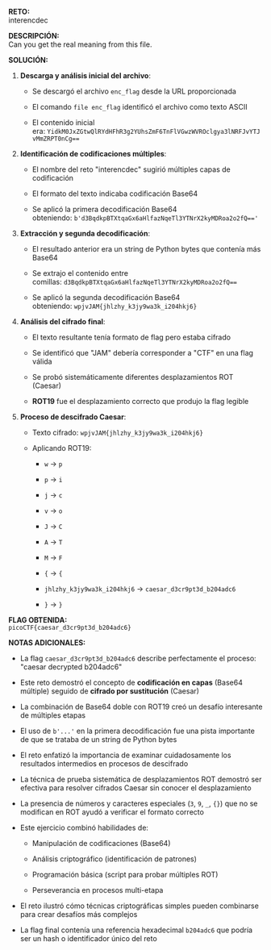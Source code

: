 **RETO:**  
interencdec

**DESCRIPCIÓN:**  
Can you get the real meaning from this file.

**SOLUCIÓN:**

1. **Descarga y análisis inicial del archivo**:
    
    - Se descargó el archivo `enc_flag` desde la URL proporcionada
        
    - El comando `file enc_flag` identificó el archivo como texto ASCII
        
    - El contenido inicial era: `YidkM0JxZGtwQlRYdHFhR3g2YUhsZmF6TnFlVGwzWVROclgya3lNRFJvYTJvMmZRPT0nCg==`
        
2. **Identificación de codificaciones múltiples**:
    
    - El nombre del reto "interencdec" sugirió múltiples capas de codificación
        
    - El formato del texto indicaba codificación Base64
        
    - Se aplicó la primera decodificación Base64 obteniendo: `b'd3BqdkpBTXtqaGx6aHlfazNqeTl3YTNrX2kyMDRoa2o2fQ=='`
        
3. **Extracción y segunda decodificación**:
    
    - El resultado anterior era un string de Python bytes que contenía más Base64
        
    - Se extrajo el contenido entre comillas: `d3BqdkpBTXtqaGx6aHlfazNqeTl3YTNrX2kyMDRoa2o2fQ==`
        
    - Se aplicó la segunda decodificación Base64 obteniendo: `wpjvJAM{jhlzhy_k3jy9wa3k_i204hkj6}`
        
4. **Análisis del cifrado final**:
    
    - El texto resultante tenía formato de flag pero estaba cifrado
        
    - Se identificó que "JAM" debería corresponder a "CTF" en una flag válida
        
    - Se probó sistemáticamente diferentes desplazamientos ROT (Caesar)
        
    - **ROT19** fue el desplazamiento correcto que produjo la flag legible
        
5. **Proceso de descifrado Caesar**:
    
    - Texto cifrado: `wpjvJAM{jhlzhy_k3jy9wa3k_i204hkj6}`
        
    - Aplicando ROT19:
        
        - `w` → `p`
            
        - `p` → `i`
            
        - `j` → `c`
            
        - `v` → `o`
            
        - `J` → `C`
            
        - `A` → `T`
            
        - `M` → `F`
            
        - `{` → `{`
            
        - `jhlzhy_k3jy9wa3k_i204hkj6` → `caesar_d3cr9pt3d_b204adc6`
            
        - `}` → `}`
            

**FLAG OBTENIDA:**  
`picoCTF{caesar_d3cr9pt3d_b204adc6}`

**NOTAS ADICIONALES:**

- La flag `caesar_d3cr9pt3d_b204adc6` describe perfectamente el proceso: "caesar decrypted b204adc6"
    
- Este reto demostró el concepto de **codificación en capas** (Base64 múltiple) seguido de **cifrado por sustitución** (Caesar)
    
- La combinación de Base64 doble con ROT19 creó un desafío interesante de múltiples etapas
    
- El uso de `b'...'` en la primera decodificación fue una pista importante de que se trataba de un string de Python bytes
    
- El reto enfatizó la importancia de examinar cuidadosamente los resultados intermedios en procesos de descifrado
    
- La técnica de prueba sistemática de desplazamientos ROT demostró ser efectiva para resolver cifrados Caesar sin conocer el desplazamiento
    
- La presencia de números y caracteres especiales (`3`, `9`, `_`, `{}`) que no se modifican en ROT ayudó a verificar el formato correcto
    
- Este ejercicio combinó habilidades de:
    
    - Manipulación de codificaciones (Base64)
        
    - Análisis criptográfico (identificación de patrones)
        
    - Programación básica (script para probar múltiples ROT)
        
    - Perseverancia en procesos multi-etapa
        
- El reto ilustró cómo técnicas criptográficas simples pueden combinarse para crear desafíos más complejos
    
- La flag final contenía una referencia hexadecimal `b204adc6` que podría ser un hash o identificador único del reto
